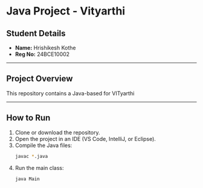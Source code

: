 # Java Project - Vityarthi

## Student Details
- **Name:** Hrishikesh Kothe
- **Reg No:** 24BCE10002

---

## Project Overview
This repository contains a Java-based for VITyarthi 

---

## How to Run
1. Clone or download the repository.
2. Open the project in an IDE (VS Code, IntelliJ, or Eclipse).
3. Compile the Java files:
   ```bash
   javac *.java
   ```
4. Run the main class:
   ```bash
   java Main
   ```
